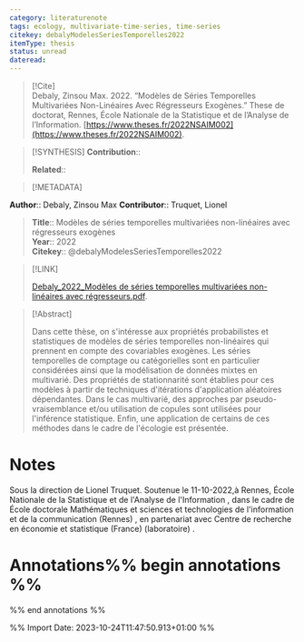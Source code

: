 ```yaml
---
category: literaturenote
tags: ecology, multivariate-time-series, time-series
citekey: debalyModelesSeriesTemporelles2022
itemType: thesis
status: unread  
dateread:  
---
```


> [!Cite]  
> Debaly, Zinsou Max. 2022. “Modèles de Séries Temporelles Multivariées Non-Linéaires Avec Régresseurs Exogènes.” These de doctorat, Rennes, École Nationale de la Statistique et de l’Analyse de l’Information. [https://www.theses.fr/2022NSAIM002](https://www.theses.fr/2022NSAIM002).

> [!SYNTHESIS] 
>**Contribution**::
>
>**Related**:: 
>

> [!METADATA]  
>
**Author**:: Debaly, Zinsou Max
**Contributor**:: Truquet, Lionel<br>
> **Title**:: Modèles de séries temporelles multivariées non-linéaires avec régresseurs exogènes    
> **Year**:: 2022     
> **Citekey**:: @debalyModelesSeriesTemporelles2022    
>    
>    
>     
>    
>    
>     
>    
>    
>

> [!LINK] 
>
> [Debaly_2022_Modèles de séries temporelles multivariées non-linéaires avec régresseurs.pdf](file:///Users/steven/Library/CloudStorage/GoogleDrive-steven.golovkine@ul.ie/My%20Drive/bibliography/Rennes,%20École%20Nationale%20de%20la%20Statistique%20et%20de%20l'Analyse%20de%20l'Information/2022/Debaly_2022_Modèles%20de%20séries%20temporelles%20multivariées%20non-linéaires%20avec%20régresseurs.pdf).

>[!Abstract]
>
>Dans cette thèse, on s'intéresse aux propriétés probabilistes et statistiques de modèles de séries temporelles non-linéaires qui prennent en compte des covariables exogènes. Les séries temporelles de comptage ou catégorielles sont en particulier considérées ainsi que la modélisation de données mixtes en multivarié. Des propriétés de stationnarité sont établies pour ces modèles à partir de techniques d'itérations d'application aléatoires dépendantes. Dans le cas multivarié, des approches par pseudo-vraisemblance et/ou utilisation de copules sont utilisées pour l'inférence statistique. Enfin,  une application de certains de ces méthodes dans le cadre de l'écologie est présentée.
>>


# Notes
Sous la direction de Lionel Truquet. Soutenue le 11-10-2022,à Rennes, École Nationale de la Statistique et de l'Analyse de l'Information , dans le cadre de École doctorale Mathématiques et sciences et technologies de l'information et de la communication (Rennes) , en partenariat avec Centre de recherche en économie et statistique (France) (laboratoire) .<br>
# Annotations%% begin annotations %%  
 
  
%% end annotations %%

%% Import Date: 2023-10-24T11:47:50.913+01:00 %%
